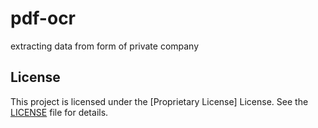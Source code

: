 # pdf-ocr
extracting data from form of private company
## License

This project is licensed under the [Proprietary License] License. See the [LICENSE](./LICENSE) file for details.
